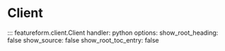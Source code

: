 # Client

::: featureform.client.Client
    handler: python
    options:
        show_root_heading: false
        show_source: false
        show_root_toc_entry: false
